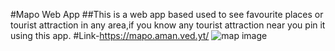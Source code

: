 #Mapo Web App 
##This is a web app based used to see favourite places or tourist attraction in any area,if you know any tourist attraction near you pin it using this app.
#Link-https://mapo.aman.ved.yt/
![map image](https://miro.medium.com/max/1200/0*ok6yuDnTx4o2PSFx.png)
